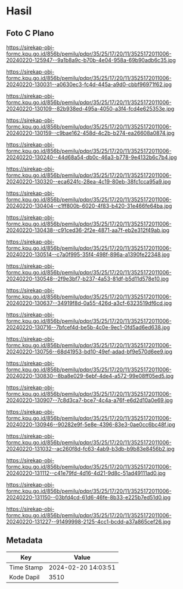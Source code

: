 # Hasil

## Foto C Plano

https://sirekap-obj-formc.kpu.go.id/856b/pemilu/pdpr/35/25/17/20/11/3525172011006-20240220-125947--9a1b8a9c-b70b-4e04-958a-69b90adb6c35.jpg

https://sirekap-obj-formc.kpu.go.id/856b/pemilu/pdpr/35/25/17/20/11/3525172011006-20240220-130031--a0630ec3-fc4d-445a-a9d0-cbbf96971f62.jpg

https://sirekap-obj-formc.kpu.go.id/856b/pemilu/pdpr/35/25/17/20/11/3525172011006-20240220-130109--82b938ed-495a-4050-a3f4-fcd4e625353e.jpg

https://sirekap-obj-formc.kpu.go.id/856b/pemilu/pdpr/35/25/17/20/11/3525172011006-20240220-130159--c9bae162-458d-4c2b-b274-ea26608a0874.jpg

https://sirekap-obj-formc.kpu.go.id/856b/pemilu/pdpr/35/25/17/20/11/3525172011006-20240220-130240--44d68a54-db0c-46a3-b778-9e4132b6c7b4.jpg

https://sirekap-obj-formc.kpu.go.id/856b/pemilu/pdpr/35/25/17/20/11/3525172011006-20240220-130320--eca624fc-28ea-4c19-80eb-38fc1cca95a9.jpg

https://sirekap-obj-formc.kpu.go.id/856b/pemilu/pdpr/35/25/17/20/11/3525172011006-20240220-130404--c1ff800b-6020-4f83-b420-31e466fe64ba.jpg

https://sirekap-obj-formc.kpu.go.id/856b/pemilu/pdpr/35/25/17/20/11/3525172011006-20240220-130438--c91ced36-2f2e-4871-aa7f-eb2e312f49ab.jpg

https://sirekap-obj-formc.kpu.go.id/856b/pemilu/pdpr/35/25/17/20/11/3525172011006-20240220-130514--c7a0f995-35f4-498f-896a-a1390fe22348.jpg

https://sirekap-obj-formc.kpu.go.id/856b/pemilu/pdpr/35/25/17/20/11/3525172011006-20240220-130548--2f9e3bf7-b237-4a53-81df-b5d11d578e10.jpg

https://sirekap-obj-formc.kpu.go.id/856b/pemilu/pdpr/35/25/17/20/11/3525172011006-20240220-130637--34919f8d-0a55-426d-a3cf-6323519df6cd.jpg

https://sirekap-obj-formc.kpu.go.id/856b/pemilu/pdpr/35/25/17/20/11/3525172011006-20240220-130716--7bfcef4d-be5b-4c0e-9ec1-0fd5ad6ed638.jpg

https://sirekap-obj-formc.kpu.go.id/856b/pemilu/pdpr/35/25/17/20/11/3525172011006-20240220-130756--68d41953-bd10-49ef-adad-bf9e570d6ee9.jpg

https://sirekap-obj-formc.kpu.go.id/856b/pemilu/pdpr/35/25/17/20/11/3525172011006-20240220-130830--8ba8e029-6ebf-4de4-a572-99e08ff05ed5.jpg

https://sirekap-obj-formc.kpu.go.id/856b/pemilu/pdpr/35/25/17/20/11/3525172011006-20240220-130907--7c8d3ca7-bce7-4c4a-a76f-e6d2d10a0e69.jpg

https://sirekap-obj-formc.kpu.go.id/856b/pemilu/pdpr/35/25/17/20/11/3525172011006-20240220-130946--90282e9f-5e8e-4396-83e3-0ae0cc6bc48f.jpg

https://sirekap-obj-formc.kpu.go.id/856b/pemilu/pdpr/35/25/17/20/11/3525172011006-20240220-131032--ac260f8d-fc63-4ab9-b3db-b9b83e8456b2.jpg

https://sirekap-obj-formc.kpu.go.id/856b/pemilu/pdpr/35/25/17/20/11/3525172011006-20240220-131112--c41e79fd-4d16-4d21-9d8c-51ad49111ad0.jpg

https://sirekap-obj-formc.kpu.go.id/856b/pemilu/pdpr/35/25/17/20/11/3525172011006-20240220-131150--03bfd4cd-61d6-46fe-8b33-e225b7ed51d0.jpg

https://sirekap-obj-formc.kpu.go.id/856b/pemilu/pdpr/35/25/17/20/11/3525172011006-20240220-131227--91499998-2125-4cc1-bcdd-a37a865cef26.jpg


## Metadata

| Key        | Value               |
| ---------- | ------------------- |
| Time Stamp | 2024-02-20 14:03:51 |
| Kode Dapil | 3510                |



